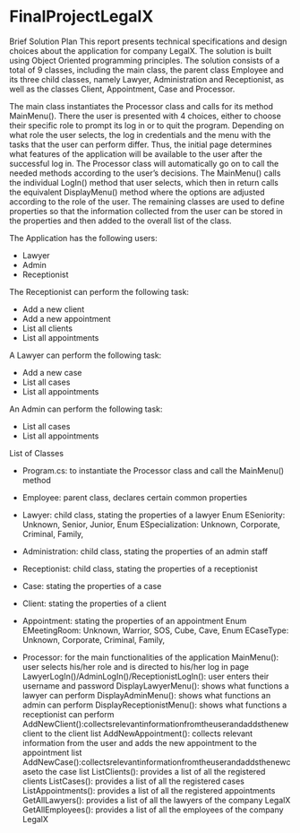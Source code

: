 # FinalProjectLegalX

Brief Solution Plan
This report presents technical specifications and design choices about the application for company LegalX. 
The solution is built using Object Oriented programming principles. 
The solution consists of a total of 9 classes, including the main class, the parent class Employee and its three child classes, namely Lawyer, Administration and Receptionist, 
as well as the classes Client, Appointment, Case and Processor.

The main class instantiates the Processor class and calls for its method MainMenu(). 
There the user is presented with 4 choices, either to choose their specific role to prompt its log in or to quit the program. 
Depending on what role the user selects, the log in credentials and the menu with the tasks that the user can perform differ. 
Thus, the initial page determines what features of the application will be available to the user after the successful log in.
The Processor class will automatically go on to call the needed methods according to the user’s decisions. 
The MainMenu() calls the individual LogIn() method that user selects, which then in return calls the equivalent DisplayMenu() method where the options are adjusted according to the role of the user. 
The remaining classes are used to define properties so that the information collected from the user can be stored in the properties and then added to the overall list of the class.

The Application has the following users:
- Lawyer
- Admin
- Receptionist

The Receptionist can perform the following task:
- Add a new client
- Add a new appointment
- List all clients
- List all appointments

A Lawyer can perform the following task:
- Add a new case
- List all cases
- List all appointments

An Admin can perform the following task:
- List all cases
- List all appointments

List of Classes
- Program.cs: to instantiate the Processor class and call the MainMenu() method

- Employee: parent class, declares certain common properties

- Lawyer: child class, stating the properties of a lawyer
Enum ESeniority: Unknown, Senior, Junior,
Enum ESpecialization: Unknown, Corporate, Criminal, Family,

- Administration: child class, stating the properties of an admin staff

- Receptionist: child class, stating the properties of a receptionist

- Case: stating the properties of a case

- Client: stating the properties of a client

- Appointment: stating the properties of an appointment
Enum EMeetingRoom: Unknown, Warrior, SOS, Cube, Cave,
Enum ECaseType: Unknown, Corporate, Criminal, Family,
  
- Processor: for the main functionalities of the application
MainMenu(): user selects his/her role and is directed to his/her log in page
LawyerLogIn()/AdminLogIn()/ReceptionistLogIn(): user enters their username and password
DisplayLawyerMenu(): shows what functions a lawyer can perform
DisplayAdminMenu(): shows what functions an admin can perform
DisplayReceptionistMenu(): shows what functions a receptionist can perform
AddNewClient():collectsrelevantinformationfromtheuserandaddsthenewclient to the client list
AddNewAppointment(): collects relevant information from the user and adds the new appointment to the appointment list
AddNewCase():collectsrelevantinformationfromtheuserandaddsthenewcaseto the case list
ListClients(): provides a list of all the registered clients
ListCases(): provides a list of all the registered cases
ListAppointments(): provides a list of all the registered appointments
GetAllLawyers(): provides a list of all the lawyers of the company LegalX
GetAllEmployees(): provides a list of all the employees of the company LegalX
